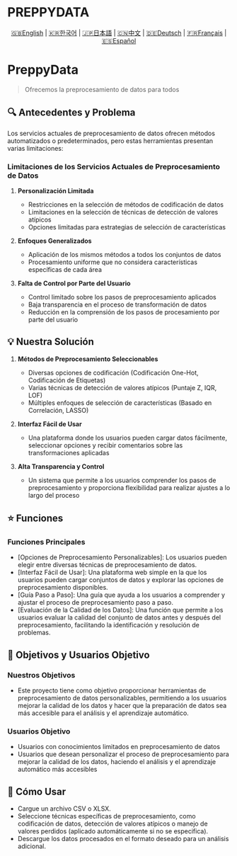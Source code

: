 # PREPPYDATA
<p align="center">
  <a href="README.en.md">🇬🇧English</a> |
  <a href="README.ko.md">🇰🇷한국어</a> |
  <a href="README.ja.md">🇯🇵日本語</a> |
  <a href="README.cn.md">🇨🇳中文</a> |
  <a href="README.gr.md">🇩🇪Deutsch</a> |
  <a href="README.fr.md">🇫🇷Français</a> |
  <a href="README.ep.md">🇪🇸Español</a>
</p>

# PreppyData
> Ofrecemos la preprocesamiento de datos para todos

## 🔍 Antecedentes y Problema

Los servicios actuales de preprocesamiento de datos ofrecen métodos automatizados o predeterminados, pero estas herramientas presentan varias limitaciones:

### Limitaciones de los Servicios Actuales de Preprocesamiento de Datos

1. **Personalización Limitada**
   - Restricciones en la selección de métodos de codificación de datos
   - Limitaciones en la selección de técnicas de detección de valores atípicos
   - Opciones limitadas para estrategias de selección de características

2. **Enfoques Generalizados**
   - Aplicación de los mismos métodos a todos los conjuntos de datos
   - Procesamiento uniforme que no considera características específicas de cada área

3. **Falta de Control por Parte del Usuario**
   - Control limitado sobre los pasos de preprocesamiento aplicados
   - Baja transparencia en el proceso de transformación de datos
   - Reducción en la comprensión de los pasos de procesamiento por parte del usuario

## 💡 Nuestra Solución

1. **Métodos de Preprocesamiento Seleccionables**
   - Diversas opciones de codificación (Codificación One-Hot, Codificación de Etiquetas)
   - Varias técnicas de detección de valores atípicos (Puntaje Z, IQR, LOF)
   - Múltiples enfoques de selección de características (Basado en Correlación, LASSO)

2. **Interfaz Fácil de Usar**
   - Una plataforma donde los usuarios pueden cargar datos fácilmente, seleccionar opciones y recibir comentarios sobre las transformaciones aplicadas

3. **Alta Transparencia y Control**
   - Un sistema que permite a los usuarios comprender los pasos de preprocesamiento y proporciona flexibilidad para realizar ajustes a lo largo del proceso

## ⭐ Funciones
### Funciones Principales
 - [Opciones de Preprocesamiento Personalizables]: Los usuarios pueden elegir entre diversas técnicas de preprocesamiento de datos.
 - [Interfaz Fácil de Usar]: Una plataforma web simple en la que los usuarios pueden cargar conjuntos de datos y explorar las opciones de preprocesamiento disponibles.
 - [Guía Paso a Paso]: Una guía que ayuda a los usuarios a comprender y ajustar el proceso de preprocesamiento paso a paso.
 - [Evaluación de la Calidad de los Datos]: Una función que permite a los usuarios evaluar la calidad del conjunto de datos antes y después del preprocesamiento, facilitando la identificación y resolución de problemas.

## 🎯 Objetivos y Usuarios Objetivo
### Nuestros Objetivos
 - Este proyecto tiene como objetivo proporcionar herramientas de preprocesamiento de datos personalizables, permitiendo a los usuarios mejorar la calidad de los datos y hacer que la preparación de datos sea más accesible para el análisis y el aprendizaje automático.

### Usuarios Objetivo
 - Usuarios con conocimientos limitados en preprocesamiento de datos
 - Usuarios que desean personalizar el proceso de preprocesamiento para mejorar la calidad de los datos, haciendo el análisis y el aprendizaje automático más accesibles

## 📖 Cómo Usar
 - Cargue un archivo CSV o XLSX.
 - Seleccione técnicas específicas de preprocesamiento, como codificación de datos, detección de valores atípicos o manejo de valores perdidos (aplicado automáticamente si no se especifica).
 - Descargue los datos procesados en el formato deseado para un análisis adicional.
